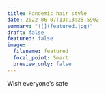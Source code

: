 ```yaml
---
title: Pandemic hair style
date: 2022-06-07T13:13:25.590Z
summary: "![](featured.jpg)"
draft: false
featured: false
image:
  filename: featured
  focal_point: Smart
  preview_only: false
---
```

Wish everyone's safe